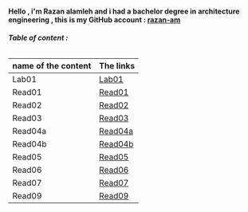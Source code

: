 #### **Hello , i'm Razan alamleh and i had a bachelor degree in architecture engineering , this is my GitHub account : [razan-am](https://github.com/Razan-am)**

###### **Table of content :**

| name of the content |                The links |
| ------------------- |--------------------------|
| Lab01               |[Lab01](https://razan-am.github.io/reading-notes/Lab01)|
| Read01              |[Read01](https://razan-am.github.io/reading-notes/Read:%2001%20-%20Learning%20Markdown)|
| Read02              |[Read02](https://razan-am.github.io/reading-notes/Read:%2002)|
| Read03              |[Read03](https://razan-am.github.io/reading-notes/Read:%2003)|
| Read04a             |[Read04a](https://razan-am.github.io/reading-notes/Read:%2004a)|
| Read04b             |[Read04b](https://razan-am.github.io/reading-notes/Read:%2004b)|
| Read05              |[Read05](https://razan-am.github.io/reading-notes/Read:%2005)|
| Read06              |[Read06](https://razan-am.github.io/reading-notes/Read:%2006)|
| Read07              |[Read07](https://razan-am.github.io/reading-notes/Read:%2007)|
| Read09              |[Read09](https://razan-am.github.io/reading-notes/Read:%2007)|